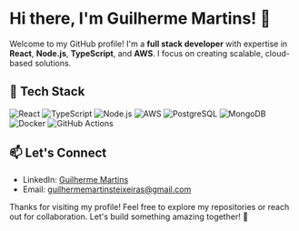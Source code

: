 # Hi there, I'm Guilherme Martins! 👋

Welcome to my GitHub profile! I'm a **full stack developer** with expertise in **React**, **Node.js**, **TypeScript**, and **AWS**. I focus on creating scalable, cloud-based solutions.

## 🔧 Tech Stack

![React](https://img.shields.io/badge/-React-61DAFB?logo=react&logoColor=white&style=flat-square) ![TypeScript](https://img.shields.io/badge/-TypeScript-007ACC?logo=typescript&logoColor=white&style=flat-square) ![Node.js](https://img.shields.io/badge/-Node.js-339933?logo=node.js&logoColor=white&style=flat-square) ![AWS](https://img.shields.io/badge/-AWS-FF9900?logo=amazon-aws&logoColor=white&style=flat-square) ![PostgreSQL](https://img.shields.io/badge/-PostgreSQL-336791?logo=postgresql&logoColor=white&style=flat-square) ![MongoDB](https://img.shields.io/badge/-MongoDB-47A248?logo=mongodb&logoColor=white&style=flat-square) ![Docker](https://img.shields.io/badge/-Docker-2496ED?logo=docker&logoColor=white&style=flat-square) ![GitHub Actions](https://img.shields.io/badge/-GitHub%20Actions-2088FF?logo=github-actions&logoColor=white&style=flat-square)

## 📫 Let's Connect

- LinkedIn: [Guilherme Martins](https://www.linkedin.com/in/guilhermemartinsteixeira)
- Email: [guilhermemartinsteixeiras@gmail.com](mailto:guilhermemartinsteixeiras@gmail.com)

Thanks for visiting my profile! Feel free to explore my repositories or reach out for collaboration. Let's build something amazing together! 🚀

